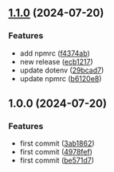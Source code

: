 ## [1.1.0](https://github.com/vclmbv/paragraph/compare/v1.0.0...v1.1.0) (2024-07-20)


### Features

* add npmrc ([f4374ab](https://github.com/vclmbv/paragraph/commit/f4374abed4c9f5cb49dfec6c1c6609dccab000b5))
* new release ([ecb1217](https://github.com/vclmbv/paragraph/commit/ecb1217293f294a87fe5e0adbf1447d6ba6383c6))
* update dotenv ([29bcad7](https://github.com/vclmbv/paragraph/commit/29bcad7f0f73ae843a2bf7e68568403c30455ce0))
* update npmrc ([b6120e8](https://github.com/vclmbv/paragraph/commit/b6120e80bc1666a42e7a7d72f14b5e6c591768ad))

## 1.0.0 (2024-07-20)


### Features

* first commit ([3ab1862](https://github.com/vclmbv/paragraph/commit/3ab1862f0babaf0ead80597efa30b07f686d3937))
* first commit ([4978fef](https://github.com/vclmbv/paragraph/commit/4978fefc8a2a148a291e21ef04210f677fc2c0b3))
* first commit ([be571d7](https://github.com/vclmbv/paragraph/commit/be571d755255d675fc7198a778d39eb50f306342))
